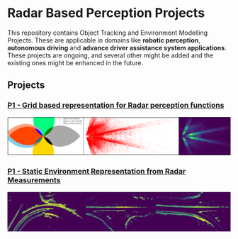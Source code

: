 # Radar Based Perception Projects
This repository contains Object Tracking and Environment Modelling Projects. These are applicable in domains like **robotic perception**, **autonomous driving** and **advance driver assistance system applications**. These projects are ongoing, and several other might be added and the existing ones might be enhanced in the future.

## Projects

### [P1 - Grid based representation for Radar perception functions](https://github.com/UditBhaskar19/ENVIRONMENT_REPRESENTATION_USING_RADAR/tree/main/P1_grid_based_representation_for_radar_perception_functions)
[![](https://github.com/UditBhaskar19/ENVIRONMENT_REPRESENTATION_USING_RADAR/blob/main/readme_artifacts/P1_cover.PNG)](https://github.com/UditBhaskar19/ENVIRONMENT_REPRESENTATION_USING_RADAR/tree/main/P1_grid_based_representation_for_radar_perception_functions)


### [P1 - Static Environment Representation from Radar Measurements](https://github.com/UditBhaskar19/ENVIRONMENT_REPRESENTATION_USING_RADAR/tree/main/P1_static_environment_representation)
[![](https://github.com/UditBhaskar19/ENVIRONMENT_REPRESENTATION_USING_RADAR/blob/main/readme_artifacts/cover_img.PNG)](https://github.com/UditBhaskar19/ENVIRONMENT_REPRESENTATION_USING_RADAR/tree/main/P1_static_environment_representation)